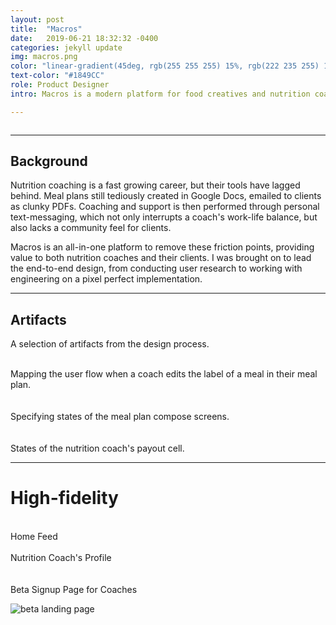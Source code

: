 ```yaml
---
layout: post
title:  "Macros"
date:   2019-06-21 18:32:32 -0400
categories: jekyll update
img: macros.png
color: "linear-gradient(45deg, rgb(255 255 255) 15%, rgb(222 235 255) 100%)"
text-color: "#1849CC"
role: Product Designer
intro: Macros is a modern platform for food creatives and nutrition coaches. Allowing them to meet and manage clients all in one place—with meal plans, 1-on-1 coaching, recipe discovery, and more. I led the end-to-end design for the platform.

---
```

  <div class="wide_container">
      <img src="/img/macros-header.jpg" class="wide_img" alt="">
  </div>

<hr>

<h2>Background</h2>
<div>
<p>Nutrition coaching is a fast growing career, but their tools have lagged behind. Meal plans still tediously created in Google Docs, emailed to clients as clunky PDFs. Coaching and support is then performed through personal text-messaging, which not only interrupts a coach's work-life balance, but also lacks a community feel for clients.</p>
<p>Macros is an all-in-one platform to remove these friction points, providing value to both nutrition coaches and their clients. I was brought on to lead the end-to-end design, from conducting user research to working with engineering on a pixel perfect implementation.</p>
</div>

<hr>

<h2>Artifacts</h2>
<p>A selection of artifacts from the design process.</p>

<br>

<div class="wide_container">
    <img src="/img/changelabelflow.png" class="wide_img" alt="">
</div>
<div class="caption-centered">Mapping the user flow when a coach edits the label of a meal in their meal plan.</div>
<br>
<br>

<div class="wide_container">
    <img src="/img/mealplanstates.png" class="wide_img" alt="">
</div>
<div class="caption-centered">Specifying states of the meal plan compose screens.</div>
<br>
<br>


<div class="wide_container">
    <img src="/img/payoutstates.png" class="wide_img" alt="">
</div>
<div class="caption-centered">States of the nutrition coach's payout cell.</div>

<!--
<div class="row">
  <div class="col-sm-6">
    <h2 class="section-left">Refinement</h2>
  </div>
  <div class="col-sm-6">
    <p>The Pantry app lets users add a product to their ‘Macros’. Other users can follow you and view your ‘Macros’ to see which foods and products you are using—like a Pinterest board for foods and supplements.</p>
    <p>Initially the app had two main actions a user could take on a product.</p>
    <p>1. Add it to their own profile.</p>
    <p>2. Add it to their favorites.</p>
    <p>The initial wireframes had ‘Favorites’ as a main tab on the app with ‘Your Pantry’ being another.</p>
  </div>
</div>

<br>
<br>
<br>

![pantry tab bar wireframe](/img/pantrytabwire.png)
<br>
<br>
<br>

<p class="project-body">When I tested this design with users, a major pain point was discovered. The differentiation between the purpose of ‘favorites’ and ‘your pantry’ wasn’t clear. Users didn’t know when to add a product to which. I had to clarify what the purpose of each action was.</p>


<p class="project-body">‘Your Pantry’ was designed to house products that you currently use, while ‘Favorites’ was for products that you’d like to use in the future. After making this distinction, it was clear that ‘Favorites’ wasn't an optimal name for a product you’ve never used. ‘Wish list’ made more sense in our case.</p>


<p class="project-body">I tested a version with ‘Wish List’ and while it performed better, users were still confused on when to add a product to their pantry vs to the wish list. I had to rethink the entire information architecture of the app.</p>
<p class="project-body">After trying out many iterations, I concluded that separating the two wasn't ideal. There should only be one place on the app that houses products. Within ‘Your pantry’, products are grouped by category. I added a default group—pinned to the top of the list—called ‘Wish List’. Everyone has this group when they create an account.</p>

<br>

![pantry groups](/img/pantrygroups.jpg)

<br>
<p class="project-body">The user now has a single option—add a product to their pantry. They’re then able to select a group—with ‘Wish List’ being an option.</p>
<br>

![pantry groups](/img/select-pantry-group.jpg)

<br>
<p class="project-body">When I tested this variant, it out-performed all the others. There was less friction since the user only has one option — adding a product to their pantry. From there, they quickly understood what ‘Wish List’ was and how it was different than the other groups.</p>
<hr>

<br/>
--> 


<hr>


# High-fidelity


<br>


<div class="row">
  <div class="col-sm-6">
    <div class="col-with-margin">
      <div class="caption-centered">Home Feed</div>
      <img src="/img/home-view.png" alt="">
    </div>
  </div>
  <br class="mobile-break">
  <div class="col-sm-6">
    <div class="col-with-margin">
      <div class="caption-centered">Nutrition Coach's Profile</div>
      <img src="/img/profile-view.png" alt="">
    </div>
  </div>
</div>

<br>
<br>
<div class="caption-centered">Beta Signup Page for Coaches</div>

![beta landing page](/img/pantry_landing.png)

<br>

<!--

<div class="row">
  <div class="col-sm-6">
    <h2 class="section-left">Future Steps</h2>
  </div>
  <div class="col-sm-6">
    <p>The next steps would be validating the design by monitoring the relevant KPI’s. If certain metrics are not where we’d like them to be, I’d continue to refine the design by following a similar process—find the pain points, ideate on solutions, and test with users to validate that the most elegant solution is built.</p>
    <br>
  </div>
</div>


![apps](/img/podium-apps.png)

<div class="caption">The team can install the apps that they use frequently.</div>

<hr>

## Consistency

I created a component style library to establish consistency throughout the design. This made it easier for engineering and design to focus on building and solving problems rather than constantly reinventing the wheel.

<br/>

![style guide](/img/podium-style.png)

<hr>

## Landing page

![podium landing](/img/podium-landing.png)

Landing page where users can sign up for early access.

<hr>

## Branding

![podium wireframe](/img/podium-logo-wire.gif)

<div class="caption">The brand glyph</div>

![podium wordmark](/img/podium-wordmark-weights.png)

<div class="caption">Weight explorations</div>

![podium wordmark](/img/podium-wordmark.png)

<div class="caption">Final glyph & wordmark</div>
-->
